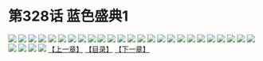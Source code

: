 # 第328话 蓝色盛典1
![](https://s2.baozimh.com/scomic/sanyanxiaotianlu-samanhua/0/327-e1b2/1.jpg)
![](https://s2.baozimh.com/scomic/sanyanxiaotianlu-samanhua/0/327-e1b2/2.jpg)
![](https://s2.baozimh.com/scomic/sanyanxiaotianlu-samanhua/0/327-e1b2/3.jpg)
![](https://s2.baozimh.com/scomic/sanyanxiaotianlu-samanhua/0/327-e1b2/4.jpg)
![](https://s2.baozimh.com/scomic/sanyanxiaotianlu-samanhua/0/327-e1b2/5.jpg)
![](https://s2.baozimh.com/scomic/sanyanxiaotianlu-samanhua/0/327-e1b2/6.jpg)
![](https://s2.baozimh.com/scomic/sanyanxiaotianlu-samanhua/0/327-e1b2/7.jpg)
![](https://s2.baozimh.com/scomic/sanyanxiaotianlu-samanhua/0/327-e1b2/8.jpg)
![](https://s2.baozimh.com/scomic/sanyanxiaotianlu-samanhua/0/327-e1b2/9.jpg)
![](https://s2.baozimh.com/scomic/sanyanxiaotianlu-samanhua/0/327-e1b2/10.jpg)
![](https://s2.baozimh.com/scomic/sanyanxiaotianlu-samanhua/0/327-e1b2/11.jpg)
![](https://s2.baozimh.com/scomic/sanyanxiaotianlu-samanhua/0/327-e1b2/12.jpg)
![](https://s2.baozimh.com/scomic/sanyanxiaotianlu-samanhua/0/327-e1b2/13.jpg)
![](https://s2.baozimh.com/scomic/sanyanxiaotianlu-samanhua/0/327-e1b2/14.jpg)
![](https://s2.baozimh.com/scomic/sanyanxiaotianlu-samanhua/0/327-e1b2/15.jpg)
![](https://s2.baozimh.com/scomic/sanyanxiaotianlu-samanhua/0/327-e1b2/16.jpg)
![](https://s2.baozimh.com/scomic/sanyanxiaotianlu-samanhua/0/327-e1b2/17.jpg)
![](https://s2.baozimh.com/scomic/sanyanxiaotianlu-samanhua/0/327-e1b2/18.jpg)
![](https://s2.baozimh.com/scomic/sanyanxiaotianlu-samanhua/0/327-e1b2/19.jpg)
![](https://s2.baozimh.com/scomic/sanyanxiaotianlu-samanhua/0/327-e1b2/20.jpg)
![](https://s2.baozimh.com/scomic/sanyanxiaotianlu-samanhua/0/327-e1b2/21.jpg)
![](https://s2.baozimh.com/scomic/sanyanxiaotianlu-samanhua/0/327-e1b2/22.jpg)
![](https://s2.baozimh.com/scomic/sanyanxiaotianlu-samanhua/0/327-e1b2/23.jpg)
![](https://s2.baozimh.com/scomic/sanyanxiaotianlu-samanhua/0/327-e1b2/24.jpg)
![](https://s2.baozimh.com/scomic/sanyanxiaotianlu-samanhua/0/327-e1b2/25.jpg)
![](https://s2.baozimh.com/scomic/sanyanxiaotianlu-samanhua/0/327-e1b2/26.jpg)
![](https://s2.baozimh.com/scomic/sanyanxiaotianlu-samanhua/0/327-e1b2/27.jpg)
![](https://s2.baozimh.com/scomic/sanyanxiaotianlu-samanhua/0/327-e1b2/28.jpg)
![](https://s2.baozimh.com/scomic/sanyanxiaotianlu-samanhua/0/327-e1b2/29.jpg)
[【上一章】](./327.md)
[【目录】](./README.md)
[【下一章】](./329.md)
